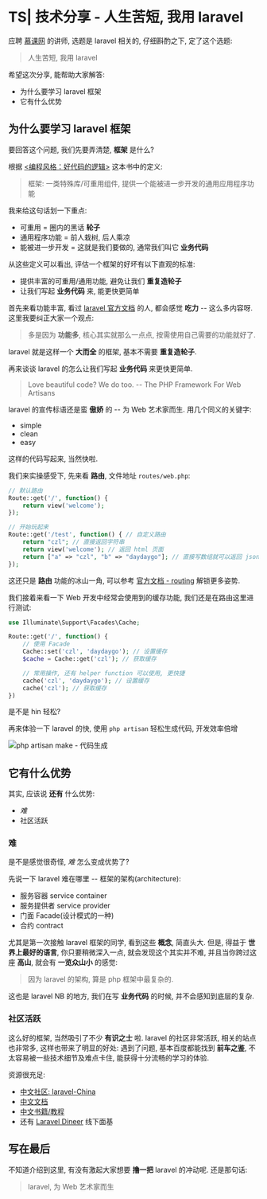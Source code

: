 # TS| 技术分享 - 人生苦短, 我用 laravel

应聘 [慕课网](https://www.imooc.com/) 的讲师, 选题是 laravel 相关的, 仔细斟酌之下, 定了这个选题:

> 人生苦短, 我用 laravel

希望这次分享, 能帮助大家解答:

- 为什么要学习 laravel 框架
- 它有什么优势

## 为什么要学习 laravel 框架

要回答这个问题, 我们先要弄清楚, **框架** 是什么?

根据 [<编程风格：好代码的逻辑>](http://www.ituring.com.cn/book/1724) 这本书中的定义:

> 框架: 一类特殊库/可重用组件, 提供一个能被进一步开发的通用应用程序功能

我来给这句话划一下重点:

- 可重用 = 圈内的黑话 **轮子**
- 通用程序功能 = 前人栽树, 后人乘凉
- 能被进一步开发 = 这就是我们要做的, 通常我们叫它 **业务代码**

从这些定义可以看出, 评估一个框架的好坏有以下直观的标准:

- 提供丰富的可重用/通用功能, 避免让我们 **重复造轮子**
- 让我们写起 **业务代码** 来, 能更快更简单

首先来看功能丰富, 看过 [laravel 官方文档](https://laravel.com/docs/master) 的人, 都会感觉 **吃力** -- 这么多内容呀. 这里我要纠正大家一个观点:

> 多是因为 **功能多**, 核心其实就那么一点点, 按需使用自己需要的功能就好了.

laravel 就是这样一个 **大而全** 的框架, 基本不需要 **重复造轮子**.

再来谈谈 laravel 的怎么让我们写起 **业务代码** 来更快更简单.

> Love beautiful code? We do too. -- The PHP Framework For Web Artisans

laravel 的宣传标语还是蛮 **傲娇** 的 -- 为 Web 艺术家而生. 用几个同义的关键字:

- simple
- clean
- easy

这样的代码写起来, 当然快啦.

我们来实操感受下, 先来看 **路由**, 文件地址 `routes/web.php`:

```php
// 默认路由
Route::get('/', function() {
    return view('welcome');
});

// 开始玩起来
Route::get('/test', function() { // 自定义路由
    return "czl"; // 直接返回字符串
    return view('welcome'); // 返回 html 页面
    return ["a" => "czl", "b" => "daydaygo"]; // 直接写数组就可以返回 json 格式
});
```

这还只是 **路由** 功能的冰山一角, 可以参考 [官方文档 - routing](https://laravel.com/docs/master/routing) 解锁更多姿势.

我们接着来看一下 Web 开发中经常会使用到的缓存功能, 我们还是在路由这里进行测试:

```php
use Illuminate\Support\Facades\Cache;

Route::get('/', function() {
    // 使用 Facade
    Cache::set('czl', 'daydaygo'); // 设置缓存
    $cache = Cache::get('czl'); // 获取缓存

    // 常用操作, 还有 helper function 可以使用, 更快捷
    cache('czl', 'daydaygo'); // 设置缓存
    cache('czl'); // 获取缓存
})
```

是不是 hin 轻松?

再来体验一下 laravel 的快, 使用 `php artisan` 轻松生成代码, 开发效率倍增

![php artisan make - 代码生成](http://upload-images.jianshu.io/upload_images/567399-7de5d1f7aba73251.png?imageMogr2/auto-orient/strip%7CimageView2/2/w/1240)

## 它有什么优势

其实, 应该说 **还有** 什么优势:

- *难*
- 社区活跃

### 难

是不是感觉很奇怪, *难* 怎么变成优势了?

先说一下 laravel 难在哪里 -- 框架的架构(architecture):

- 服务容器 service container
- 服务提供者 service provider
- 门面 Facade(设计模式的一种)
- 合约 contract

尤其是第一次接触 laravel 框架的同学, 看到这些 **概念**, 简直头大. 但是, 得益于 **世界上最好的语言**, 你只要稍微深入一点, 就会发现这个其实并不难, 并且当你跨过这座 **高山**,  就会有 **一览众山小** 的感觉:

> 因为 laravel 的架构, 算是 php 框架中最复杂的.

这也是 laravel NB 的地方, 我们在写 **业务代码** 的时候, 并不会感知到底层的复杂.

### 社区活跃

这么好的框架, 当然吸引了不少 **有识之士** 啦. laravel 的社区非常活跃, 相关的站点也非常多, 这样也带来了明显的好处: 遇到了问题, 基本百度都能找到 **前车之鉴**, 不太容易被一些技术细节及难点卡住, 能获得十分流畅的学习的体验.

资源很充足:

- [中文社区: laravel-China](https://laravel-china.org/)
- [中文文档](http://d.laravel-china.org/)
- [中文书籍/教程](https://fsdhub.com/books/laravel-essential-training-5.5)
- 还有 [Laravel Dineer](https://laravel-china.org/topics/3448/laravel-dineer-03-shanghai-railway-station-rush-together-looking-forward-to-the-next-party) 线下面基

## 写在最后

不知道介绍到这里, 有没有激起大家想要 **撸一把** laravel 的冲动呢. 还是那句话:

> laravel, 为 Web 艺术家而生
